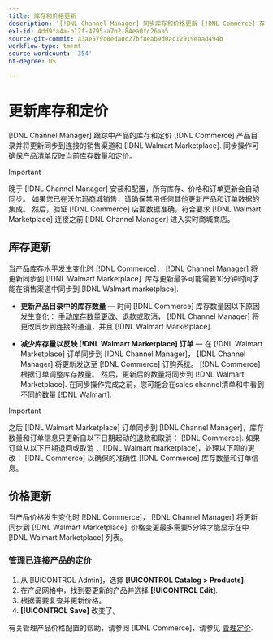 ```yaml
---
title: 库存和价格更新
description: ‘[!DNL Channel Manager] 同步库存和价格更新 [!DNL Commerce] 存储和 [!DNL Walmart Marketplace] 这样您就可以从以下位置管理您的销售渠道运营 [!DNL Commerce] 管理员'
exl-id: 4dd9fa4a-b12f-4795-a7b2-84ea0fc26aa5
source-git-commit: a3ae579c0eda0c27bf8eab9d0ac12919eaad494b
workflow-type: tm+mt
source-wordcount: '354'
ht-degree: 0%

---
```


# 更新库存和定价

[!DNL Channel Manager] 跟踪中产品的库存和定价 [!DNL Commerce] 产品目录并将更新同步到连接的销售渠道和 [!DNL Walmart Marketplace]. 同步操作可确保产品清单反映当前库存数量和定价。


>[!IMPORTANT]
>
>晚于 [!DNL Channel Manager] 安装和配置，所有库存、价格和订单更新会自动同步。 如果您已在沃尔玛商城销售，请确保禁用任何其他更新产品和订单数据的集成。 然后，验证 [!DNL Commerce] 店面数据准确，符合要求 [!DNL Walmart Marketplace] 连接之前 [!DNL Channel Manager] 进入实时商城商店。


## 库存更新

当产品库存水平发生变化时 [!DNL Commerce]， [!DNL Channel Manager] 将更新同步到 [!DNL Walmart Marketplace]. 库存更新最多可能需要10分钟时间才能在销售渠道中同步到 [!DNL Walmart marketplace].

* **更新产品目录中的库存数量** — 时间 [!DNL Commerce] 库存数量因以下原因发生变化： [手动库存数量更改](https://experienceleague.adobe.com/docs/commerce-admin/inventory/quantities/quantities-assign-per-product.html)、退款或取消， [!DNL Channel Manager] 将更改同步到连接的通道，并且 [!DNL Walmart Marketplace].

* **减少库存量以反映 [!DNL Walmart Marketplace] 订单** — 在 [!DNL Walmart Marketplace] 订单同步到 [!DNL Channel Manager]， [!DNL Channel Manager] 将更新发送至 [!DNL Commerce] 订购系统。 [!DNL Commerce] 根据订单调整库存数量。 然后，更新后的数量将同步到 [!DNL Walmart Marketplace]. 在同步操作完成之前，您可能会在sales channel清单和中看到不同的数量 [!DNL Walmart].

>[!IMPORTANT]
>
>之后 [!DNL Walmart Marketplace] 订单同步到 [!DNL Channel Manager]，库存数量和订单信息只更新自以下日期起动的退款和取消： [!DNL Commerce]. 如果订单从以下日期退回或取消： [!DNL Walmart marketplace]，处理以下项的更改： [!DNL Commerce] 以确保的准确性 [!DNL Commerce] 库存数量和订单信息。

## 价格更新

当产品价格发生变化时 [!DNL Commerce]， [!DNL Channel Manager] 将更新同步到 [!DNL Walmart Marketplace]. 价格变更最多需要5分钟才能显示在中 [!DNL Walmart Marketplace] 列表。

### 管理已连接产品的定价

1. 从 [!UICONTROL Admin]，选择 **[!UICONTROL Catalog > Products]**.
1. 在产品网格中，找到要更新的产品并选择 **[!UICONTROL Edit]**.
1. 根据需要复查并更新价格。
1. **[!UICONTROL Save]** 改变了。

有关管理产品价格配置的帮助，请参阅 [!DNL Commerce]，请参见 [管理定价](https://experienceleague.adobe.com/docs/commerce-admin/catalog/products/pricing/pricing-advanced.html).
